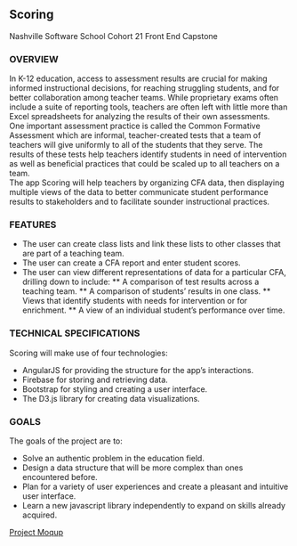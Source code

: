 ## Scoring
Nashville Software School
Cohort 21
Front End Capstone

### OVERVIEW
In K-12 education, access to assessment results are crucial for making informed instructional decisions, for reaching struggling students, and for better collaboration among teacher teams.  While proprietary exams often include a suite of reporting tools, teachers are often left with little more than Excel spreadsheets for analyzing the results of their own assessments.  
One important assessment practice is called the Common Formative Assessment which are informal, teacher-created tests that a team of teachers will give uniformly to all of the students that they serve.  The results of these tests help teachers identify students in need of intervention as well as beneficial practices that could be scaled up to all teachers on a team.  
The app Scoring will help teachers by organizing CFA data, then displaying multiple views of the data to better communicate student performance results to stakeholders and to facilitate sounder instructional practices.

### FEATURES
* The user can create class lists and link these lists to other classes that are part of a teaching team. 
* The user can create a CFA report and enter student scores. 
* The user can view different representations of data for a particular CFA, drilling down to include: 
** A comparison of test results across a teaching team.
** A comparison of students’ results in one class.
** Views that identify students with needs for intervention or for enrichment.
** A view of an individual student’s performance over time.

### TECHNICAL SPECIFICATIONS
Scoring will make use of four technologies: 
* AngularJS for providing the structure for the app’s interactions. 
* Firebase for storing and retrieving data.
* Bootstrap for styling and creating a user interface.
* The D3.js library for creating data visualizations.

### GOALS
The goals of the project are to:
* Solve an authentic problem in the education field. 
* Design a data structure that will be more complex than ones encountered before.
* Plan for a variety of user experiences and create a pleasant and intuitive user interface. 
* Learn a new javascript library independently to expand on skills already acquired.

[Project Moqup](https://app.moqups.com/jsheridanwells@gmail.com/leYMPG1DyZ/view/page/a3c80f920)
